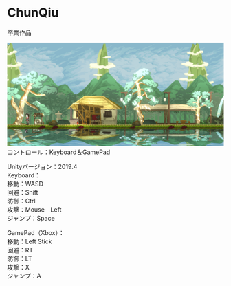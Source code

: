 # ChunQiu
卒業作品  

![截图](https://github.com/Mabinogi-Cichol/ChunQiu/blob/master/README/Readme_image.png)  
コントロール：Keyboard＆GamePad  

Unityバージョン：2019.4  
Keyboard：  
移動：WASD  
回避：Shift  
防御：Ctrl  
攻撃：Mouse　Left  
ジャンプ：Space  
  
GamePad（Xbox）：  
移動：Left Stick  
回避：RT  
防御：LT  
攻撃：X  
ジャンプ：A  
